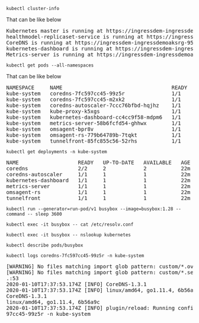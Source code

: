
```console
kubectl cluster-info
```

That can be like below
<pre>
Kubernetes master is running at https://ingressdem-ingressdemoaksrg-95975e-809b9e85.hcp.westeurope.azmk8s.io:443
healthmodel-replicaset-service is running at https://ingressdem-ingressdemoaksrg-95975e-809b9e85.hcp.westeurope.azmk8s.io:443/api/v1/namespaces/kube-system/services/healthmodel-replicaset-service/proxy
CoreDNS is running at https://ingressdem-ingressdemoaksrg-95975e-809b9e85.hcp.westeurope.azmk8s.io:443/api/v1/namespaces/kube-system/services/kube-dns:dns/proxy
kubernetes-dashboard is running at https://ingressdem-ingressdemoaksrg-95975e-809b9e85.hcp.westeurope.azmk8s.io:443/api/v1/namespaces/kube-system/services/kubernetes-dashboard/proxy
Metrics-server is running at https://ingressdem-ingressdemoaksrg-95975e-809b9e85.hcp.westeurope.azmk8s.io:443/api/v1/namespaces/kube-system/services/https:metrics-server:/proxy
</pre>

```console
kubectl get pods --all-namespaces
```

That can be like below

<pre>
NAMESPACE     NAME                                   READY   STATUS    RESTARTS   AGE
kube-system   coredns-7fc597cc45-99z5r               1/1     Running   0          20m
kube-system   coredns-7fc597cc45-m2xk2               1/1     Running   0          16m
kube-system   coredns-autoscaler-7ccc76bfbd-hqjhz    1/1     Running   0          20m
kube-system   kube-proxy-k5xgs                       1/1     Running   0          17m
kube-system   kubernetes-dashboard-cc4cc9f58-mdpm6   1/1     Running   0          20m
kube-system   metrics-server-58b6fcfd54-ghhwx        1/1     Running   0          20m
kube-system   omsagent-bpr8v                         1/1     Running   0          17m
kube-system   omsagent-rs-779b64789b-7tqkt           1/1     Running   0          20m
kube-system   tunnelfront-85fc855c56-52rhs           1/1     Running   0          20m
</pre>

```console
kubectl get deployments -n kube-system
```

<pre>
NAME                   READY   UP-TO-DATE   AVAILABLE   AGE
coredns                2/2     2            2           22m
coredns-autoscaler     1/1     1            1           22m
kubernetes-dashboard   1/1     1            1           22m
metrics-server         1/1     1            1           22m
omsagent-rs            1/1     1            1           22m
tunnelfront            1/1     1            1           22m
</pre>
```console
kubectl run --generator=run-pod/v1 busybox --image=busybox:1.28 --command -- sleep 3600
```
```console
kubectl exec -it busybox -- cat /etc/resolv.conf 
```
```console
kubectl exec -it busybox -- nslookup kubernetes
```

```console
kubectl describe pods/busybox
```
```console
kubectl logs coredns-7fc597cc45-99z5r -n kube-system
```
<pre>
[WARNING] No files matching import glob pattern: custom/*.override
[WARNING] No files matching import glob pattern: custom/*.server
.:53
2020-01-10T17:37:53.174Z [INFO] CoreDNS-1.3.1
2020-01-10T17:37:53.174Z [INFO] linux/amd64, go1.11.4, 6b56a9c
CoreDNS-1.3.1
linux/amd64, go1.11.4, 6b56a9c
2020-01-10T17:37:53.174Z [INFO] plugin/reload: Running configuration MD5 = d8c69602fc5a3428908dc8f34f9aae58
97cc45-99z5r -n kube-system
</pre>